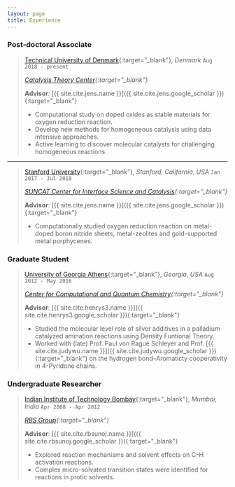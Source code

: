 ```yaml
---
layout: page
title: Experience
---
```


### **Post-doctoral Associate**
> [Technical University of Denmark](https://www.dtu.dk/english){:target="_blank"}, *Denmark* `Aug 2018 - present`
> 
> *[Catalysis Theory Center](https://cattheory.dtu.dk/){:target="_blank"}*
>
> **Advisor**: [{{ site.cite.jens.name }}]({{ site.cite.jens.google_scholar }}){:target="_blank"}
>
> * Computational study on doped oxides as stable materials for oxygen reduction reaction.
> * Develop new methods for homogeneous catalysis using data intensive approaches.
> * Active learning to discover molecular catalysts for challenging homogeneous reactions.

---
> [Stanford University](https://www.stanford.edu/){:target="_blank"}, *Stanford*, *California*, *USA* `Jan 2017 - Jul 2018`
> 
> *[SUNCAT Center for Interface Science and Catalysis](https://suncat.stanford.edu/){:target="_blank"}*
>
> **Advisor**: [{{ site.cite.jens.name }}]({{ site.cite.jens.google_scholar }}){:target="_blank"}
>
> * Computationally studied oxygen reduction reaction on metal-doped boron nitride sheets, metal-zeolites and gold-supported metal porphycenes.

### **Graduate Student**
> [University of Georgia Athens](https://www.uga.edu/){:target="_blank"}, *Georgia*, *USA* `Aug 2012 - May 2016`
> 
> *[Center for Computational and Quantum Chemistry](https://www.ccqc.uga.edu/){:target="_blank"}*
>
> **Advisor**: [{{ site.cite.henrys3.name }}]({{ site.cite.henrys3.google_scholar }}){:target="_blank"}
>
> * Studied the molecular level role of silver additives in a palladium catalyzed amination reactions using Density Funtional Theory.
> * Worked with (late) Prof. Paul von Ragué Schleyer and Prof. [{{ site.cite.judywu.name }}]({{ site.cite.judywu.google_scholar }}){:target="_blank"} on the hydrogen bond–Aromaticty cooperativity in 4-Pyridone chains.

### **Undergraduate Researcher**
> [Indian Institute of Technology Bombay](http://www.iitb.ac.in/){:target="_blank"}, *Mumbai*, *India* `Apr 2008 - Apr 2012`
> 
> *[RBS Group](https://ether.chem.iitb.ac.in/~sunoj/index.html){:target="_blank"}*
>
> **Advisor**: [{{ site.cite.rbsunoj.name }}]({{ site.cite.rbsunoj.google_scholar }}){:target="_blank"}
>
> * Explored reaction mechanisms and solvent effects on C–H activation reactions.
> * Complex micro-solvated transition states were identified for reactions in protic solvents.
